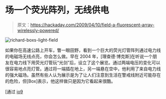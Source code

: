 # 场一个荧光阵列，无线供电

> 原文：<https://hackaday.com/2009/04/10/field-a-fluorescent-array-wirelessly-powered/>

![richard-boxs-light-field](img/7a29498dc1174beab7252a99a99a2d8f.png "richard-boxs-light-field")

如果你在高速公路上开车，瞥一眼田野，看到一个巨大的荧光灯管阵列通过电力线的电磁场无线点亮，你会怎么做。早在 2004 年，[理查德·博克斯]在听说一个朋友在电力线下用荧光灯管玩“光剑”后，设立了这个展览。通过两端电压的变化可以很容易地点亮灯管。通过将一端插在地上，另一端悬在空中，他利用了来自电力线的强大磁场。虽然有些人认为展示是为了让人们注意到生活在警戒线附近可能存在的危险，但[Box]表示，他这样做只是因为它看起来很酷。

[通过 [io9](http://io9.com/5204842/a-field-of-light-sabers-powered-by-ambient-electricity)